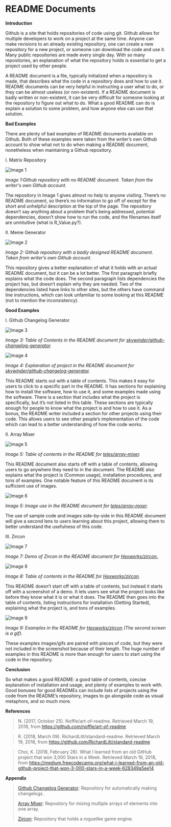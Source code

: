 # README Documents

**Introduction**

Github is a site that holds repositories of code using git. Github allows for multiple developers to work on a project at the same time. Anyone can make revisions to an already existing repository, one can create a new repository for a new project, or someone can download the code and use it. Many public repositories are made every single day. With so many repositories, an explanation of what the repository holds is essential to get a project used by other people.

A README document is a file, typically initialized when a repository is made, that describes what the code in a repository does and how to use it. README documents can be very helpful in instructing a user what to do, or they can be almost useless (or non-existent). If a README document is badly written or non-existent, it can be very difficult for someone looking at the repository to figure out what to do. What a good README can do is explain a solution to some problem, and how anyone else can use that solution.

**Bad Examples**

There are plenty of bad examples of README documents available on Github. Both of these examples were taken from the writer’s own Github account to show what not to do when making a README document, nonetheless when maintaining a Github repository.

I. Matrix Repository

![Image 1](image1.png)

*Image 1:Github repository with no README document. Taken from the writer's own Github account.*

The repository in Image 1 gives almost no help to anyone visiting. There’s no README document, so there’s no information to go off of except for the short and unhelpful description at the top of the page. The repository doesn’t say anything about a problem that’s being addressed, potential dependencies, doesn’t show how to run the code, and the filenames itself are unintuitive (what is R_Value.py?).

II. Meme Generator

![Image 2](image2.png)

*Image 2: Github repository with a badly designed README document. Taken from writer’s own Github account.*

This repository gives a better explanation of what it holds with an actual README document, but it can be a lot better. The first paragraph briefly explains what the code does. The second paragraph lists dependencies the project has, but doesn’t explain why they are needed. Two of the dependencies listed have links to other sites, but the others have command line instructions, which can look unfamiliar to some looking at this README (not to mention the inconsistency).

**Good Examples**

I. Github Changelog Generator

![Image 3](image3.png)

*Image 3: Table of Contents in the README document for [skywinder/github-changelog-generator](https://github.com/skywinder/github-changelog-generator).*

![Image 4](image4.png)

*Image 4: Explanation of project in the README document for [skywinder/github-changelog-generator](https://github.com/skywinder/github-changelog-generator).*

This README starts out with a table of contents. This makes it easy for users to click to a specific part in the README. It has sections for explaining how to install the software, how to use it, and some examples made using the software. There is a section that includes what the project is specifically, but it’s not listed in this table. These sections are typically enough for people to know what the project is and how to use it. As a bonus, the README writer included a section for other projects using their code. This allows users to see other people’s implementation of the code which can lead to a better understanding of how the code works.

II. Array Mixer

![Image 5](image5.png)

*Image 5: Table of contents in the README for [teles/array-mixer](https://github.com/teles/array-mixer).*

This README document also starts off with a table of contents, allowing users to go anywhere they need to in the document. The README also explains what the project is (Common usage), installation procedures, and tons of examples. One notable feature of this README document is its sufficient use of images.

![Image 6](image6.png)

*Image 5: Image use in the README document for [teles/array-mixer](https://github.com/teles/array-mixer).*

The use of sample code and images side-by-side in this README document will give a second lens to users learning about this project, allowing them to better understand the usefulness of this code.

III. Zircon

![Image 7](image7.png)

*Image 7: Demo of Zircon in the README document for [Hexworks/zircon.](https://github.com/Hexworks/zircon)*

![Image 8](image8.png)

*Image 8: Table of contents in the README for [Hexworks/zircon](https://github.com/Hexworks/zircon).*

This README doesn’t start off with a table of contents, but instead it starts off with a screenshot of a demo. It lets users see what the project looks like before they know what it is or what it does. The README then goes into the table of contents, listing instructions for installation (Getting Started), explaining what the project is, and tons of examples.

![Image 9](image9.png)

*Image 9: Examples in the README for [Hexworks/zircon](https://github.com/Hexworks/zircon) (The second screen is a gif).*

These examples images/gifs are paired with pieces of code, but they were not included in the screenshot because of their length. The huge number of examples in this README is more than enough for users to start using the code in the repository. 

**Conclusion**

So what makes a good README: a good table of contents, concise explanation of installation and usage, and plenty of examples to work with. Good bonuses for good READMEs can include lists of projects using the code from the README’s repository, images to go alongside code as visual metaphors, and so much more.

**References**

>N. (2017, October 25). Noffle/art-of-readme. Retrieved March 19, 2018, from https://github.com/noffle/art-of-readme

>R. (2018, March 09). RichardLitt/standard-readme. Retrieved March 19, 2018, from https://github.com/RichardLitt/standard-readme

>Choi, K. (2018, February 26). What I learned from an old GitHub project that won 3,000 Stars in a Week. Retrieved March 19, 2018, from https://medium.freecodecamp.org/what-i-learned-from-an-old-github-project-that-won-3-000-stars-in-a-week-628349a5ee14

**Appendix**

>[Github Changelog Generator](https://github.com/skywinder/github-changelog-generator#projects-using-this-library): Repository for automatically making changelogs.
>
>[Array Mixer](https://github.com/teles/array-mixer): Repository for mixing multiple arrays of elements into one array.
>
>[Zircon](https://github.com/Hexworks/zircon): Repository that holds a roguelike game engine.
